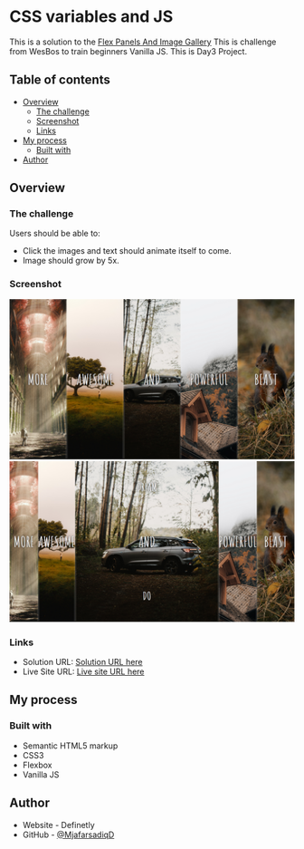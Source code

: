 # CSS variables and JS

This is a solution to the [Flex Panels And Image Gallery]() This is challenge from WesBos to train beginners Vanilla JS. This is Day3 Project.  

## Table of contents

- [Overview](#overview)
  - [The challenge](#the-challenge)
  - [Screenshot](#screenshot)
  - [Links](#links)
- [My process](#my-process)
  - [Built with](#built-with)
- [Author](#author)

## Overview

### The challenge

Users should be able to:

- Click the images and text should animate itself to come.
- Image should grow by 5x.

### Screenshot

![](./images/Design.png)
![](./images/Active.png)

### Links

- Solution URL: [Solution URL here](https://www.github.com/Ashraful-Fuqha/flex-panels-and-image-gallery/)
- Live Site URL: [Live site URL here](https://ashraful-fuqha.github.io/flex-panels-and-image-gallery/)

## My process

### Built with

- Semantic HTML5 markup
- CSS3
- Flexbox 
- Vanilla JS

## Author

- Website - Definetly
- GitHub - [@MjafarsadiqD](https://github.com/Ashraful-Fuqha)